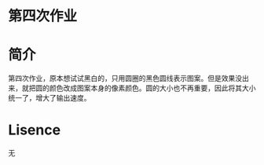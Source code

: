 # 第四次作业
# 简介
第四次作业，原本想试试黑白的，只用圆圈的黑色圆线表示图案。但是效果没出来，就把圆的颜色改成图案本身的像素颜色。圆的大小也不再重要，因此将其大小统一了，增大了输出速度。
# Lisence
无
